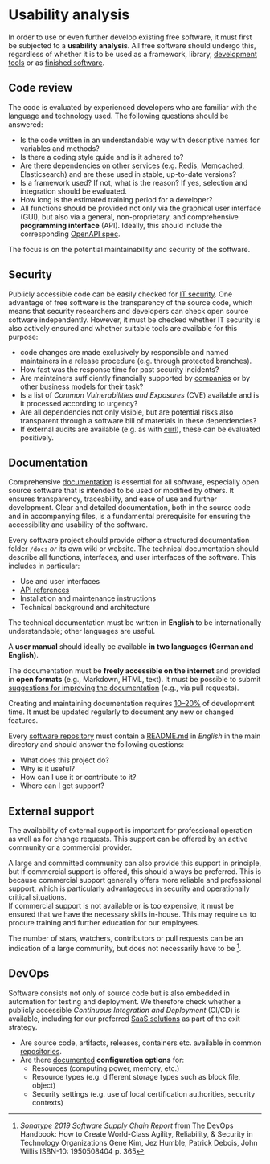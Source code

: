 # Usability analysis

In order to use or even further develop existing free software, it must first be subjected to a __usability analysis__.
All free software should undergo this, regardless of whether it is to be used as a framework, library, [development tools](./in-house-development.html) or as [finished software](./use.html).

## Code review

The code is evaluated by experienced developers who are familiar with the language and technology used.
The following questions should be answered:

* Is the code written in an understandable way with descriptive names for variables and methods?
* Is there a coding style guide and is it adhered to?
* Are there dependencies on other services (e.g. Redis, Memcached, Elasticsearch) and are these used in stable, up-to-date versions?
* Is a framework used? If not, what is the reason? If yes, selection and integration should be evaluated.
* How long is the estimated training period for a developer?
* All functions should be provided not only via the graphical user interface (GUI), but also via a general, non-proprietary, and comprehensive __programming interface__ (API). Ideally, this should include the corresponding [OpenAPI spec](https://www.openapis.org/).

The focus is on the potential maintainability and security of the software.

## Security

Publicly accessible code can be easily checked for [IT security](security).
One advantage of free software is the transparency of the source code, which means that security researchers and developers can check open source software independently.
However, it must be checked whether IT security is also actively ensured and whether suitable tools are available for this purpose:

* code changes are made exclusively by responsible and named maintainers in a release procedure (e.g. through protected branches).
* How fast was the response time for past security incidents?
* Are maintainers sufficiently financially supported by [companies](#external-support) or by other [business models](improve#financing) for their task?
* Is a list of _Common Vulnerabilities and Exposures_ (CVE) available and is it processed according to urgency?
* Are all dependencies not only visible, but are potential risks also transparent through a software bill of materials in these dependencies?
* If external audits are available (e.g. as with [curl](https://daniel.haxx.se/blog/2016/11/23/curl-security-audit/)), these can be evaluated positively.

## Documentation

Comprehensive [documentation](https://opensource.com/article/20/3/documentation) is essential for all software, especially open source software that is intended to be used or modified by others. It ensures transparency, traceability, and ease of use and further development.
Clear and detailed documentation, both in the source code and in accompanying files, is a fundamental prerequisite for ensuring the accessibility and usability of the software.

Every software project should provide *either* a structured documentation folder `/docs` *or* its own wiki or website.
The technical documentation should describe all functions, interfaces, and user interfaces of the software. This includes in particular:

* Use and user interfaces  
* [API references ](https://daniel.haxx.se/blog/2021/09/04/making-world-class-docs-takes-effort/)
* Installation and maintenance instructions  
* Technical background and architecture  

The technical documentation must be written in __English__ to be internationally understandable; other languages are useful.  

A __user manual__ should ideally be available **in two languages (German and English)**.  

The documentation must be **freely accessible on the internet** and provided in **open formats** (e.g., Markdown, HTML, text).
It must be possible to submit [suggestions for improving the documentation](https://daniel.haxx.se/blog/2021/09/04/making-world-class-docs-takes-effort/) (e.g., via pull requests).

Creating and maintaining documentation requires [10–20%](https://opensource.com/article/20/3/documentation) of development time.
It must be updated regularly to document any new or changed features.

Every [software repository](repositories) must contain a [README.md](https://opensource.guide/de/starting-a-project/#eine-readme-schreiben) in *English* in the main directory and should answer the following questions:

* What does this project do?
* Why is it useful?
* How can I use it or contribute to it?
* Where can I get support?


## External support

The availability of external support is important for professional operation as well as for change requests.
This support can be offered by an active community or a commercial provider.

A large and committed community can also provide this support in principle, but if commercial support is offered, this should always be preferred.
This is because commercial support generally offers more reliable and professional support, which is particularly advantageous in security and operationally critical situations.  
If commercial support is not available or is too expensive, it must be ensured that we have the necessary skills in-house.
This may require us to procure training and further education for our employees.

The number of stars, watchers, contributors or pull requests can be an indication of a large community, but does not necessarily have to be [^DevOps_Handbook_stars].

## DevOps

Software consists not only of source code but is also embedded in automation for testing and deployment.
We therefore check whether a publicly accessible _Continuous Integration and Deployment_ (CI/CD) is available, including for our preferred [SaaS solutions](fossaas) as part of the exit strategy.

* Are source code, artifacts, releases, containers etc. available in common [repositories](repositories).
* Are there [documented](#documentation) __configuration options__ for:
  * Resources (computing power, memory, etc.)
  * Resource types (e.g. different storage types such as block file, object)
  * Security settings (e.g. use of local certification authorities, security contexts)

[^DevOps_Handbook_stars]: _Sonatype 2019 Software Supply Chain Report_ from The DevOps Handbook: How to Create World-Class Agility, Reliability, & Security in Technology Organizations Gene Kim, Jez Humble, Patrick Debois, John Willis ISBN-10: 1950508404 p. 365
